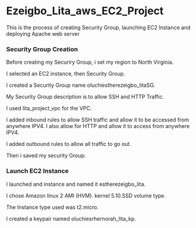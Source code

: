 # Ezeigbo_Lita_aws_EC2_Project
This is the process of creating Security Group, launching EC2 Instance and deploying Apache web server

### Security Group Creation
Before creating my Securiry Group, i set my region to North Virginia.

I selected an EC2 instance, then Security Group. 

I created a Security Group name oluchiestherezeigbo_litaSG.

My Security Group description is to allow SSH and HTTP Traffic. 

I used lita_project_vpc for the VPC.

I added inbound rules to allow SSH traffic and allow it to be accessed from anywhere IPV4. I also allow for HTTP and allow it to access from anywhere IPV4.

I added outbound rules to allow all traffic to go out.

Then i saved my security Group.

### Launch EC2 Instance
I launched and instance and named it estherezeigbo_lita. 

I chose Amazon linux 2 AMI (HVM). kernel 5.10.SSD volume type.

The Instance type used was t2.micro.

I created a keypair named oluchiesrhernorah_lita_kp.




